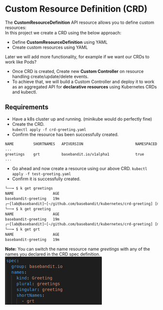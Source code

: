 # Custom Resource Definition (CRD)
The **CustomResourceDefinition** API resource allows you to define custom resources:  
In this project we create a CRD using the below approach: 
- Define **CustomResourceDefinition** using YAML
- Create custom resources using YAML

Later we will add more functionality, for example if we want our CRDs to work like Pods?  
- Once CRD is created, Create new **Custom Controller** on resource handling create/update/delete events.  
- To achieve that, we will build a Custom Controller and deploy it to work as an aggregated API for **declarative resources** using Kubernetes CRDs and kubectl.

## Requirements
- Have a k8s cluster up and running. (minikube would do perfectly fine)
- Create the CRD.  
`kubectl apply -f crd-greeting.yaml`
- Confirm the resource has been successfully created.  
```bash
NAME         SHORTNAMES   APIVERSION                        NAMESPACED   KIND
...
greetings    grt          basebandit.io/v1alpha1            true         Greeting
...
```
- Go ahead and now create a resource using our above CRD.
`kubectl apply -f test-greeting.yaml`
- Confirm it is successfully created.  
```bash
└──╼ $ k get greetings                    
NAME                  AGE
basebandit-greeting   19m
┌─[lab@basebandit]─[~/github.com/basebandit/kubernetes/crd-greeting] [main ⚡] 
└──╼ $ k get greeting                     
NAME                  AGE
basebandit-greeting   19m
┌─[lab@basebandit]─[~/github.com/basebandit/kubernetes/crd-greeting] [main ⚡] 
└──╼ $ k get grt     
NAME                  AGE
basebandit-greeting   19m
```
**Note:** You can switch the name resource name *greetings* with any of the names you declared in the CRD spec definition.
![CRD Spec Defintion](./spec-definition.png)



